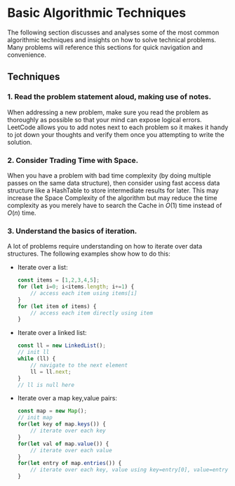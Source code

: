 # Basic Algorithmic Techniques

The following section discusses and analyses some of the most common algorithmic techniques and insights on how to solve technical problems. Many problems will reference this sections for quick navigation and convenience.

## Techniques

### 1. Read the problem statement aloud, making use of notes.

When addressing a new problem, make sure you read the problem as thoroughly as possible so that your mind can expose logical errors. LeetCode allows you to add notes next to each problem so it makes it handy to jot down your thoughts and verify them once you attempting to write the solution.

### 2. Consider Trading Time with Space.

When you have a problem with bad time complexity (by doing multiple passes on the same data structure), then consider using fast access data structure like a HashTable to store intermediate results for later.
This may increase the Space Complexity of the algorithm but may reduce the time complexity as you merely have to search the Cache in $O(1)$ time instead of $O(n)$ time.

### 3. Understand the basics of iteration.

A lot of problems require understanding on how to iterate over data structures. The following examples show how to do this:

- Iterate over a list:
    ```js title="List iteration"
    const items = [1,2,3,4,5];
    for (let i=0; i<items.length; i+=1) {
        // access each item using items[i]
    }
    for (let item of items) {
        // access each item directly using item
    }
    ```

- Iterate over a linked list:
    ```js title="List iteration"
    const ll = new LinkedList();
    // init ll
    while (ll) {
        // navigate to the next element
        ll = ll.next;
    }
    // ll is null here
    ```
- Iterate over a map key,value pairs:
    ```js title="List iteration"
    const map = new Map();
    // init map
    for(let key of map.keys()) {
        // iterate over each key
    }
    for(let val of map.value()) {
        // iterate over each value
    }
    for(let entry of map.entries()) {
        // iterate over each key, value using key=entry[0], value=entry[1]
    }
    ```